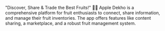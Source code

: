 "Discover, Share & Trade the Best Fruits!" 🍏🍎
Apple Dekho is a comprehensive platform for fruit enthusiasts to connect, share information, and manage their fruit inventories. The app offers features like content sharing, a marketplace, and a robust fruit management system. 
